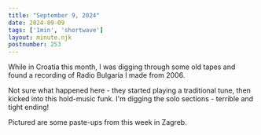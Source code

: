 ```yaml
---
title: "September 9, 2024"
date: 2024-09-09
tags: ['1min', 'shortwave']
layout: minute.njk
postnumber: 253
---	
```


While in Croatia this month, I was digging through some old tapes and found a recording of Radio Bulgaria I made from 2006. 

Not sure what happened here - they started playing a traditional tune, then kicked into this hold-music funk. I'm digging the solo sections - terrible and tight ending! 


Pictured are some paste-ups from this week in Zagreb.